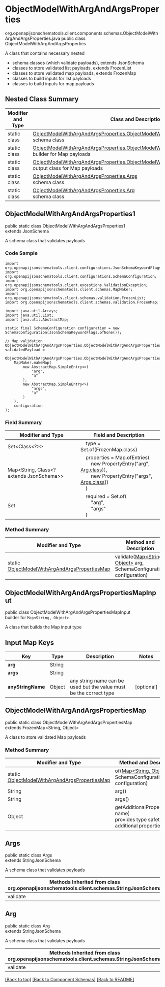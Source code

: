 # ObjectModelWithArgAndArgsProperties
org.openapijsonschematools.client.components.schemas.ObjectModelWithArgAndArgsProperties.java
public class ObjectModelWithArgAndArgsProperties

A class that contains necessary nested
- schema classes (which validate payloads), extends JsonSchema
- classes to store validated list payloads, extends FrozenList
- classes to store validated map payloads, extends FrozenMap
- classes to build inputs for list payloads
- classes to build inputs for map payloads

## Nested Class Summary
| Modifier and Type | Class and Description |
| ----------------- | ---------------------- |
| static class | [ObjectModelWithArgAndArgsProperties.ObjectModelWithArgAndArgsProperties1](#objectmodelwithargandargsproperties1)<br> schema class |
| static class | [ObjectModelWithArgAndArgsProperties.ObjectModelWithArgAndArgsPropertiesMapInput](#objectmodelwithargandargspropertiesmapinput)<br> builder for Map payloads |
| static class | [ObjectModelWithArgAndArgsProperties.ObjectModelWithArgAndArgsPropertiesMap](#objectmodelwithargandargspropertiesmap)<br> output class for Map payloads |
| static class | [ObjectModelWithArgAndArgsProperties.Args](#args)<br> schema class |
| static class | [ObjectModelWithArgAndArgsProperties.Arg](#arg)<br> schema class |

## ObjectModelWithArgAndArgsProperties1
public static class ObjectModelWithArgAndArgsProperties1<br>
extends JsonSchema

A schema class that validates payloads

### Code Sample
```
import org.openapijsonschematools.client.configurations.JsonSchemaKeywordFlags;
import org.openapijsonschematools.client.configurations.SchemaConfiguration;
import org.openapijsonschematools.client.exceptions.ValidationException;
import org.openapijsonschematools.client.schemas.MapMaker;
import org.openapijsonschematools.client.schemas.validation.FrozenList;
import org.openapijsonschematools.client.schemas.validation.FrozenMap;

import java.util.Arrays;
import java.util.List;
import java.util.AbstractMap;

static final SchemaConfiguration configuration = new SchemaConfiguration(JsonSchemaKeywordFlags.ofNone());

// Map validation
ObjectModelWithArgAndArgsProperties.ObjectModelWithArgAndArgsPropertiesMap validatedPayload =
    ObjectModelWithArgAndArgsProperties.ObjectModelWithArgAndArgsProperties1.validate(
    MapMaker.makeMap(
        new AbstractMap.SimpleEntry<>(
            "arg",
            "a"
        ),
        new AbstractMap.SimpleEntry<>(
            "args",
            "a"
        )
    ),
    configuration
);
```

### Field Summary
| Modifier and Type | Field and Description |
| ----------------- | ---------------------- |
| Set<Class<?>> | &nbsp;&nbsp;&nbsp;&nbsp;type = Set.of(FrozenMap.class)<br/> |
| Map<String, Class<? extends JsonSchema>> | &nbsp;&nbsp;&nbsp;&nbsp;properties = Map.ofEntries(<br>&nbsp;&nbsp;&nbsp;&nbsp;&nbsp;&nbsp;&nbsp;&nbsp;new PropertyEntry("arg", [Arg.class](#arg))),<br>&nbsp;&nbsp;&nbsp;&nbsp;&nbsp;&nbsp;&nbsp;&nbsp;new PropertyEntry("args", [Args.class](#args)))<br>&nbsp;&nbsp;&nbsp;&nbsp;)<br> |
| Set<String> | &nbsp;&nbsp;&nbsp;&nbsp;required = Set.of(<br>&nbsp;&nbsp;&nbsp;&nbsp;&nbsp;&nbsp;&nbsp;&nbsp;"arg",<br>&nbsp;&nbsp;&nbsp;&nbsp;&nbsp;&nbsp;&nbsp;&nbsp;"args"<br>&nbsp;&nbsp;&nbsp;&nbsp;)<br> |

### Method Summary
| Modifier and Type | Method and Description |
| ----------------- | ---------------------- |
| static [ObjectModelWithArgAndArgsPropertiesMap](#objectmodelwithargandargspropertiesmap) | validate([Map<String, Object>](#objectmodelwithargandargspropertiesmapinput) arg, SchemaConfiguration configuration) |

## ObjectModelWithArgAndArgsPropertiesMapInput
public class ObjectModelWithArgAndArgsPropertiesMapInput<br>
builder for `Map<String, Object>`

A class that builds the Map input type

## Input Map Keys
| Key | Type |  Description | Notes |
| --- | ---- | ------------ | ----- |
| **arg** | String |  | |
| **args** | String |  | |
| **anyStringName** | Object | any string name can be used but the value must be the correct type | [optional] |

## ObjectModelWithArgAndArgsPropertiesMap
public static class ObjectModelWithArgAndArgsPropertiesMap<br>
extends FrozenMap<String, Object>

A class to store validated Map payloads

### Method Summary
| Modifier and Type | Method and Description |
| ----------------- | ---------------------- |
| static [ObjectModelWithArgAndArgsPropertiesMap](#objectmodelwithargandargspropertiesmap) | of([Map<String, Object>](#objectmodelwithargandargspropertiesmapinput) arg, SchemaConfiguration configuration) |
| String | arg()<br> |
| String | args()<br> |
| Object | getAdditionalProperty(String name)<br>provides type safety for additional properties |

## Args
public static class Args<br>
extends StringJsonSchema

A schema class that validates payloads

| Methods Inherited from class org.openapijsonschematools.client.schemas.StringJsonSchema |
| ------------------------------------------------------------------ |
| validate                                                           |

## Arg
public static class Arg<br>
extends StringJsonSchema

A schema class that validates payloads

| Methods Inherited from class org.openapijsonschematools.client.schemas.StringJsonSchema |
| ------------------------------------------------------------------ |
| validate                                                           |

[[Back to top]](#top) [[Back to Component Schemas]](../../../README.md#Component-Schemas) [[Back to README]](../../../README.md)
